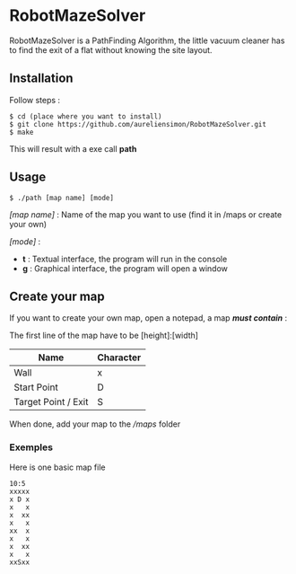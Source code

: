 # RobotMazeSolver

RobotMazeSolver is a PathFinding Algorithm, the little vacuum cleaner has to find the exit of a flat without
knowing the site layout.

## Installation
Follow steps :
```
$ cd (place where you want to install)
$ git clone https://github.com/aureliensimon/RobotMazeSolver.git
$ make
```

This will result with a exe call **path**

## Usage
```
$ ./path [map name] [mode]
```

*[map name]* : Name of the map you want to use (find it in /maps or create your own)

*[mode]* : 
   - **t** : Textual interface, the program will run in the console
   - **g** : Graphical interface, the program will open a window

## Create your map
If you want to create your own map, open a notepad, a map ***must contain*** :

The first line of the map have to be [height]:[width]

| Name | Character |
| --- | --- |
| Wall | x |
| Start Point | D |
| Target Point / Exit | S |

When done, add your map to the */maps* folder

### Exemples
Here is one basic map file
```
10:5
xxxxx
x D x
x   x
x  xx
x   x
xx  x
x   x
x  xx
x   x
xxSxx
```
